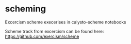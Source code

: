 # scheming

Excercism scheme execerises in calysto-scheme notebooks

Scheme track from excercism can be found here: https://github.com/exercism/scheme